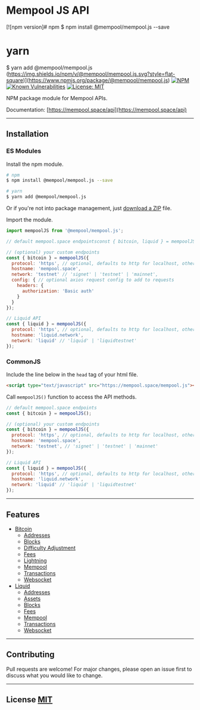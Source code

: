 # Mempool JS API

[![npm version]# npm
$ npm install @mempool/mempool.js --save

# yarn
$ yarn add @mempool/mempool.js
(https://img.shields.io/npm/v/@mempool/mempool.js.svg?style=flat-square)](https://www.npmjs.org/package/@mempool/mempool.js)
[![NPM](https://img.shields.io/david/mempool/mempool.js.svg?style=flat-square)](https://david-dm.org/mempool/mempool.js#info=dependencies)
[![Known Vulnerabilities](https://snyk.io/test/github/mempool/mempool.js/badge.svg?style=flat-square)](https://snyk.io/test/github/mempool/mempool.js)
[![License: MIT](https://img.shields.io/badge/License-MIT-yellow.svg?style=flat-square)](https://opensource.org/licenses/MIT)

NPM package module for Mempool APIs.

Documentation: [https://mempool.space/api](https://mempool.space/api)

---

## **Installation**

### **ES Modules**

Install the npm module.

```bash
# npm
$ npm install @mempool/mempool.js --save

# yarn
$ yarn add @mempool/mempool.js
```

Or if you're not into package management, just [download a ZIP](https://github.com/mempool/mempool.js/archive/refs/heads/main.zip) file.

Import the module.

```js
import mempoolJS from '@mempool/mempool.js';

// default mempool.space endpointsconst { bitcoin, liquid } = mempoolJS();

// (optional) your custom endpoints
const { bitcoin } = mempoolJS({
  protocol: 'https', // optional, defaults to http for localhost, otherwise https
  hostname: 'mempool.space',
  network: 'testnet' // 'signet' | 'testnet' | 'mainnet',
  config: { // optional axios request config to add to requests
    headers: {
      authorization: 'Basic auth'
    }
  }
});

// Liquid API
const { liquid } = mempoolJS({
  protocol: 'https', // optional, defaults to http for localhost, otherwise https
  hostname: 'liquid.network',
  network: 'liquid' // 'liquid' | 'liquidtestnet'
});
```

### **CommonJS**

Include the line below in the `head` tag of your html file.

```html
<script type="text/javascript" src="https://mempool.space/mempool.js"></script>
```

Call `mempoolJS()` function to access the API methods.

```js
// default mempool.space endpoints
const { bitcoin } = mempoolJS();

// (optional) your custom endpoints
const { bitcoin } = mempoolJS({
  protocol: 'https', // optional, defaults to http for localhost, otherwise https
  hostname: 'mempool.space',
  network: 'testnet', // 'signet' | 'testnet' | 'mainnet'
});

// Liquid API
const { liquid } = mempoolJS({
  protocol: 'https', // optional, defaults to http for localhost, otherwise https
  hostname: 'liquid.network',
  network: 'liquid' // 'liquid' | 'liquidtestnet'
});
```

---

## **Features**

- [Bitcoin](./README-bitcoin.md)
  - [Addresses](./README-bitcoin.md#get-address)
  - [Blocks](./README-bitcoin.md#get-blocks)
  - [Difficulty Adjustment](./README-bitcoin.md#get-difficulty-adjustment)
  - [Fees](./README-bitcoin.md#get-fees)
  - [Lightning](./README-bitcoin.md#get-network-stats)
  - [Mempool](./README-bitcoin.md#get-mempool)
  - [Transactions](./README-bitcoin.md#get-transactions)
  - [Websocket](./README-bitcoin.md#init-websocket)
- [Liquid](./README-liquid.md#get-address)
  - [Addresses](./README-liquid.md#get-address)
  - [Assets](./README-liquid.md#get-address)
  - [Blocks](./README-liquid.md#get-address)
  - [Fees](./README-liquid.md#get-address)
  - [Mempool](./README-liquid.md#get-address)
  - [Transactions](./README-liquid.md#get-address)
  - [Websocket](./README-liquid.md#init-websocket)

---

## **Contributing**

Pull requests are welcome! For major changes, please open an issue first to discuss what you would like to change.

---

## **License** [MIT](https://choosealicense.com/licenses/mit/)
